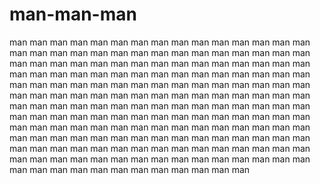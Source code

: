 # man-man-man
man man man man man man man man man man man man man man man man man man man man man man man man man man man man man man man man man man man man man man man man man man man man man man man man man man man man man man man man man man man man man man man man man man man man man man man man man man man man man man man man man man man man man man man man man man man man man man man man man man man man man man man man man man man man man man man man man man man man man man man man man man man man man man man man man man man man man man man man man man man man man man man man man man man man man man man man man man man man man man man man man man man man man man man man man man man man man man man man man man man man man man man man man man man man man man man man

